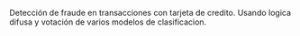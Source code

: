Detección de fraude en transacciones con tarjeta de credito. Usando logica difusa y votación de varios modelos de clasificacion.
